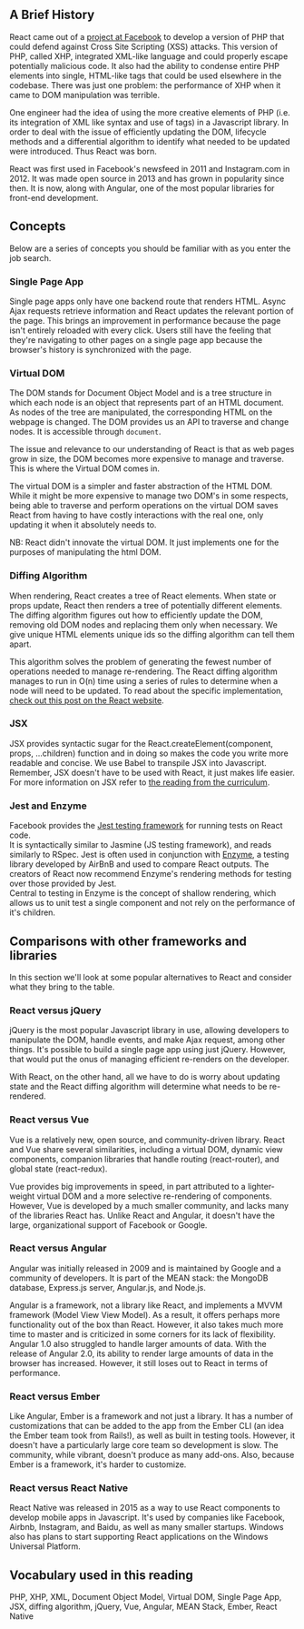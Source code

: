 ## A Brief History

React came out of a [project at Facebook][xhp-announcement] to develop a version
of PHP that could defend against Cross Site Scripting (XSS) attacks. This version of PHP,
called XHP, integrated XML-like language and could properly escape potentially
malicious code. It also had the ability to condense entire PHP elements into single,
HTML-like tags that could be used elsewhere in the codebase. There was just one problem:
the performance of XHP when it came to DOM manipulation was terrible.

One engineer had the idea of using the more creative elements of PHP (i.e. its
integration of XML like syntax and use of tags) in a Javascript library. In
order to deal with the issue of efficiently updating the DOM, lifecycle methods
and a differential algorithm to identify what needed to be updated were introduced.
Thus React was born.

React was first used in Facebook's newsfeed in 2011 and Instagram.com in 2012.
It was made open source in 2013 and has grown in popularity since then. It is now, along
with Angular, one of the most popular libraries for front-end development.

## Concepts

Below are a series of concepts you should be familiar with as you enter the job
search.

### Single Page App

Single page apps only have one backend route that renders HTML. Async Ajax requests
retrieve information and React updates the relevant portion of the page. This brings an
improvement in performance because the page isn't entirely reloaded with
every click. Users still have the feeling that they're navigating to other pages
on a single page app because the browser's history is synchronized with the page.

### Virtual DOM

The DOM stands for Document Object Model and is a tree structure in which each
node is an object that represents part of an HTML document. As nodes of the tree
are manipulated, the corresponding HTML on the webpage is changed. The DOM
provides us an API to traverse and change nodes. It is accessible through `document`.

The issue and relevance to our understanding of React is that as web pages grow in
size, the DOM becomes more expensive to manage and traverse. This is where the Virtual DOM comes in.

The virtual DOM is a simpler and faster abstraction of the HTML DOM. While it might
be more expensive to manage two DOM's in some respects, being able to traverse and
perform operations on the virtual DOM saves React from having to have costly interactions
with the real one, only updating it when it absolutely needs to.

NB: React didn't innovate the virtual DOM. It just implements one for the purposes
of manipulating the html DOM.

### Diffing Algorithm

When rendering, React creates a tree of React elements. When state or props update,
React then renders a tree of potentially different elements. The diffing algorithm
figures out how to efficiently update the DOM, removing old DOM nodes and replacing
them only when necessary. We give unique HTML elements unique ids so the diffing
algorithm can tell them apart.

This algorithm solves the problem of generating the fewest number of operations
needed to manage re-rendering. The React diffing algorithm manages to run in O(n)
time using a series of rules to determine when a node will need to be updated.
To read about the specific implementation, [check out this post on the React website][diffing-algorithm].

### JSX

JSX provides syntactic sugar for the React.createElement(component, props, ...children)
function and in doing so makes the code you write more readable and concise. We use
Babel to transpile JSX into Javascript. Remember, JSX doesn't have to be used with
React, it just makes life easier. For more information on JSX refer to [the reading from the curriculum][intro-to-jsx].

### Jest and Enzyme

Facebook provides the [Jest testing framework](jest-docs) for running tests on React code.  
It is syntactically similar to Jasmine (JS testing framework), and reads similarly
to RSpec. Jest is often used in conjunction with [Enzyme](enzyme-docs), a testing library
developed by AirBnB and used to compare React outputs. The creators of React
now recommend Enzyme's rendering methods for testing over those provided by Jest.  
Central to testing in Enzyme is the concept of shallow rendering, which
allows us to unit test a single component and not rely on the performance
of it's children.  

## Comparisons with other frameworks and libraries

In this section we'll look at some popular alternatives to React and consider
what they bring to the table.

### React versus jQuery

jQuery is the most popular Javascript library in use, allowing developers to
manipulate the DOM, handle events, and make Ajax request, among other things.
It's possible to build a single page app using just jQuery. However, that would
put the onus of managing efficient re-renders on the developer.

With React, on the other hand, all we have to do is worry about updating state
and the React diffing algorithm will determine what needs to be re-rendered.

### React versus Vue

Vue is a relatively new, open source, and community-driven library. React and Vue
share several similarities, including a virtual DOM, dynamic view components,
companion libraries that handle routing (react-router), and global state (react-redux).

Vue provides big improvements in speed, in part attributed to a lighter-weight virtual
DOM and a more selective re-rendering of components. However, Vue is developed by a
much smaller community, and lacks many of the libraries React has. Unlike React
and Angular, it doesn't have the large, organizational support of Facebook or Google.

### React versus Angular

Angular was initially released in 2009 and is maintained by Google and a community
of developers. It is part of the MEAN stack: the MongoDB database, Express.js
server, Angular.js, and Node.js.

Angular is a framework, not a library like React, and implements a MVVM framework
(Model View View Model). As a result, it offers perhaps more functionality out
of the box than React. However, it also takes much more time to master and is criticized
in some corners for its lack of flexibility. Angular 1.0 also struggled to handle larger amounts of data.
With the release of Angular 2.0, its ability to render large amounts of data in the
browser has increased. However, it still loses out to React in terms of performance.

### React versus Ember

Like Angular, Ember is a framework and not just a library. It has a number of
customizations that can be added to the app from the Ember CLI (an idea the
Ember team took from Rails!), as well as built in testing tools. However, it
doesn't have a particularly large core team so development is slow. The community,
while vibrant, doesn't produce as many add-ons. Also, because Ember is a framework,
it's harder to customize.  

### React versus React Native

React Native was released in 2015 as a way to use React components to develop mobile
apps in Javascript. It's used by companies like Facebook, Airbnb, Instagram, and Baidu,
as well as many smaller startups. Windows also has plans to start supporting React
applications on the Windows Universal Platform.

## Vocabulary used in this reading

PHP, XHP, XML, Document Object Model, Virtual DOM, Single Page App, JSX, diffing
algorithm, jQuery, Vue, Angular, MEAN Stack, Ember, React Native

[xhp-announcement]: https://www.facebook.com/notes/facebook-engineering/xhp-a-new-way-to-write-php/294003943919
[diffing-algorithm]: https://facebook.github.io/react/docs/reconciliation.html
[intro-to-jsx]: https://github.com/appacademy/curriculum/blob/master/react/readings/intro_to_jsx.md
[jest-docs]: https://facebook.github.io/jest/
[enzyme-docs]: https://github.com/airbnb/enzyme
